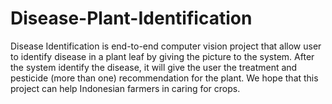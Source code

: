 # Disease-Plant-Identification
Disease Identification is end-to-end computer vision project that allow user to identify disease in a plant leaf by giving the picture to the system. After the system identify the disease, it will give the user the treatment and pesticide (more than one) recommendation for the plant. We hope that this project can help Indonesian farmers in caring for crops.
